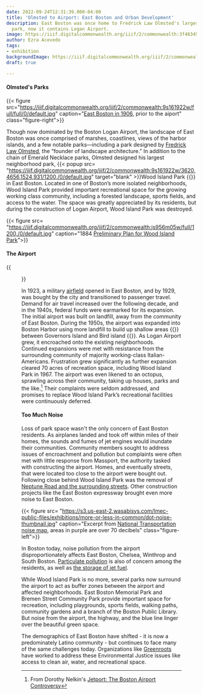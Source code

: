 ```yaml
---
date: 2022-09-24T12:31:39.000-04:00
title: 'Olmsted to Airport: East Boston and Urban Development'
description: East Boston was once home to Fredrick Law Olmsted's largest neighborhood
  park, now it contains Logan Airport.
image: https://iiif.digitalcommonwealth.org/iiif/2/commonwealth:3f463450s/full/full/0/default.jpg
author: Ezra Acevedo
tags:
- exhibition
backgroundImage: https://iiif.digitalcommonwealth.org/iiif/2/commonwealth:3f463450s/full/full/0/default.jpg
draft: true

---
```

#### Olmsted's Parks

{{< figure src="https://iiif.digitalcommonwealth.org/iiif/2/commonwealth:9s161922w/full/full/0/default.jpg" caption="[East Boston in 1906](https://collections.leventhalmap.org/search/commonwealth:9s161921m), prior to the aiport" class="figure-right">}}

Though now dominated by the Boston Logan Airport, the landscape of East Boston was once comprised of marshes, coastlines, views of the harbor islands, and a few notable parks—including a park designed by [Fredrick Law Olmsted](https://olmsted200.org/frederick-law-olmsted/), the “founder of landscape architecture.” In addition to the chain of Emerald Necklace parks, Olmsted designed his largest neighborhood park,  {{< popup src= "https://iiif.digitalcommonwealth.org/iiif/2/commonwealth:9s161922w/3620,4656,1524,931/1200,/0/default.jpg" target="blank" >}}Wood Island Park {{</popup>}} in East Boston. Located in one of Boston’s more isolated neighborhoods, Wood Island Park provided important recreational space for the growing working class community, including a forested landscape, sports fields, and access to the water. The space was greatly appreciated by its residents, but during the construction of Logan Airport, Wood Island Park was destroyed.

{{< figure src= "https://iiif.digitalcommonwealth.org/iiif/2/commonwealth:js956m05w/full/1200,/0/default.jpg" caption="1884 [Preliminary Plan for Wood Island Park](https://collections.leventhalmap.org/search/commonwealth:js956m04m)">}}

#### The Airport

{{<figure src= "https://iiif.digitalcommonwealth.org/iiif/2/commonwealth:8k71nz40b/full/1200,/0/default.jpg" caption= "1925 Photo of [East Boston Airfield](https://www.digitalcommonwealth.org/search/commonwealth:8k71nz39k)" class="figure-right">}}

In 1923, a military [airfield](https://www.bostonmagazine.com/travel/2018/11/06/logan-airport-east-boston/) opened in East Boston, and by 1929, was bought by the city and transitioned to passenger travel. Demand for air travel increased over the following decade, and in the 1940s, federal funds were earmarked for its expansion. The initial airport was built on landfill, away from the community of East Boston. During the 1950s, the airport was expanded into Boston Harbor using more landfill to build up shallow areas {{<popup src= "https://iiif.digitalcommonwealth.org/iiif/2/commonwealth:9k41zj472/5630,1678,2802,1709/1200,/0/default.jpg" target="blank" >}} between Governors Island and Bird island {{</popup>}}. As Logan Airport grew, it encroached onto the existing neighborhoods. Continued expansions were met with resistance from the surrounding community of majority working-class Italian-Americans. Frustration grew significantly as further expansion cleared 70 acres of recreation space, including Wood Island Park in 1967. The airport was even likened to an octopus, sprawling across their community, taking up houses, parks and the like.[^1] Their complaints were seldom addressed, and promises to replace Wood Island Park’s recreational facilities were continuously deferred.

#### Too Much Noise

Loss of park space wasn't the only concern of East Boston residents. As airplanes landed and took off within miles of their homes, the sounds and fumes of jet engines would inundate their communities. Community members sought to address issues of encroachment and pollution but complaints were often met with little response from Massport, the authority tasked with constructing the airport. Homes, and eventually streets, that were located too close to the airport were bought out. Following close behind Wood Island Park was the removal of [Neptune Road and the surrounding streets](https://atlascope.leventhalmap.org/#view:share$base:001$overlay:39999059011666$zoom:17.28$center:-7906416.618417949,5217886.046329638$mode:glass$pos:311). Other construction projects like the East Boston expressway brought even more noise to East Boston.

{{< figure src= "https://s3.us-east-2.wasabisys.com/lmec-public-files/exhibitions/more-or-less-in-common/dot-noise-thumbnail.jpg" caption="Excerpt from [National Transportation noise map](https://maps.dot.gov/BTS/NationalTransportationNoiseMap/), areas in purple are over 70 decibels" class="figure-left">}}

In Boston today, noise pollution from the airport disproportionately affects East Boston, Chelsea, Winthrop and South Boston. [Particulate pollution](https://www.wgbh.org/news/local-news/2019/09/24/air-pollution-from-logan-airport-harms-surrounding-communities-research-shows) is also of concern among the residents, as well as [the storage of jet fuel](https://www.leventhalmap.org/digital-exhibitions/more-or-less-in-common/topics/sacrifice-zones/).

While Wood Island Park is no more, several parks now surround the airport to act as buffer zones between the airport and affected neighborhoods. East Boston Memorial Park and Bremen Street Community Park provide important space for recreation, including playgrounds, sports fields, walking paths, community gardens and a branch of the Boston Public Library. But noise from the airport, the highway, and the blue line linger over the beautiful green space.

The demographics of East Boston have shifted - it is now a predominately Latino community - but continues to face many of the same challenges today. Organizations like [Greenroots ](http://www.greenrootschelsea.org/news/2019/11/4/east-boston-and-power-an-environmental-justice-community-in-transition)have worked to address these Environmental Justice issues like access to clean air, water, and recreational space.

[^1]: From Dorothy Nelkin's [Jetport: The Boston Airport Controversy](https://bpl.bibliocommons.com/v2/record/S75C3602554)
